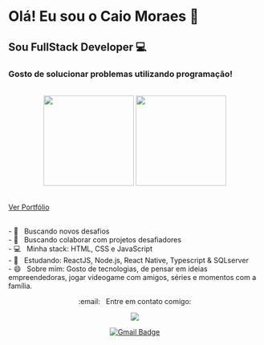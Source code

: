 
# Olá! Eu sou o Caio Moraes 👋

## Sou FullStack Developer :computer:

### Gosto de solucionar problemas utilizando programação!


<!--hide_border
**cmoraes5/cmoraes5** is a ✨ _special_ ✨ repository because its `README.md` (this file) appears on your GitHub profile.

Here are some ideas to get you started:

- 🔭 I’m currently working on ...
- 🌱 I’m currently learning ...
- 👯 I’m looking to collaborate on ...
- 🤔 I’m looking for help with ...
- 💬 Ask me about ...
- 📫 How to reach me: ...
- 😄 Pronouns: ele/dele
- ⚡ Fun fact: ...
-->
<br/>

<div align="center">
<img height="180em" src="https://github-readme-stats.vercel.app/api?username=cmoraes5&show_icons=true&title_color=f72585&text_color=4cc9f0&icon_color=bde0fe&bg_color=3a0ca3&hide_border=true"/>

<img height="180em" src="https://github-readme-stats.vercel.app/api/top-langs/?username=cmoraes5&layout=compact&langs_count=7&text_color=4cc9f0&bg_color=3a0ca3&hide_border=true"/>
</div>
<br>
           
<a href="https://cmoraes5.github.io/Portfolio/">Ver Portfólio</a>

<br/>- :rocket: &nbsp; Buscando novos desafios
<br/>- 🔭 &nbsp; Buscando colaborar com projetos desafiadores
<br/>- :computer: &nbsp; Minha stack: HTML, CSS e JavaScript
<br />- :blue_book: &nbsp; Estudando: ReactJS, Node.js, React Native, Typescript & SQLserver
<br/>- 😄 &nbsp; Sobre mim: Gosto de tecnologias, de pensar em ideias empreendedoras, jogar videogame com amigos, séries e momentos com a família.

<div align="center" text-align="center"

  <h4>
  :email: &nbsp; Entre em contato comigo:
  </h4>
  
  <a href="https://www.linkedin.com/in/caio-moraes-3a27a2214/" target="_blank"><img src="https://img.shields.io/badge/-LinkedIn-%230077B5?style=for-the-badge&logo=linkedin&logoColor=white" target="_blank"></a>

[![Gmail Badge](https://img.shields.io/badge/-moraescaio0502@gmail.com-c14438?style=flat-square&logo=Gmail&logoColor=white&link=mailto:moraescaio0502@gmail.com)](mailto:moraescaio0502@gmail.com)
</div>

<!--   <a href = "mailto:contatolevilopes@gmail.com"><img src="https://img.shields.io/badge/-Gmail-%23333?style=for-the-badge&logo=gmail&logoColor=white" target="_blank"></a> -->
  
